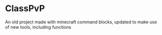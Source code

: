 # ClassPvP
An old project made with minecraft command blocks, updated to make use of new tools, including functions
